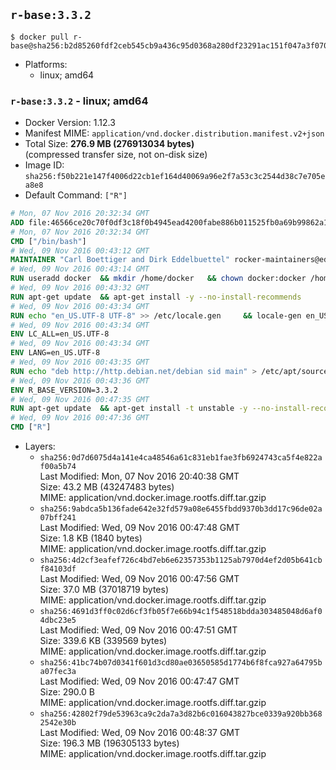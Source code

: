 ## `r-base:3.3.2`

```console
$ docker pull r-base@sha256:b2d85260fdf2ceb545cb9a436c95d0368a280df23291ac151f047a3f070e9e04
```

-	Platforms:
	-	linux; amd64

### `r-base:3.3.2` - linux; amd64

-	Docker Version: 1.12.3
-	Manifest MIME: `application/vnd.docker.distribution.manifest.v2+json`
-	Total Size: **276.9 MB (276913034 bytes)**  
	(compressed transfer size, not on-disk size)
-	Image ID: `sha256:f50b221e147f4006d22cb1ef164d40069a96e2f7a53c3c2544d38c7e705ea8e8`
-	Default Command: `["R"]`

```dockerfile
# Mon, 07 Nov 2016 20:32:34 GMT
ADD file:46566ce20c70f0df3c18f0b4945ead4200fabe886b011525fb0a69b99862a12d in / 
# Mon, 07 Nov 2016 20:32:34 GMT
CMD ["/bin/bash"]
# Wed, 09 Nov 2016 00:43:12 GMT
MAINTAINER "Carl Boettiger and Dirk Eddelbuettel" rocker-maintainers@eddelbuettel.com
# Wed, 09 Nov 2016 00:43:14 GMT
RUN useradd docker 	&& mkdir /home/docker 	&& chown docker:docker /home/docker 	&& addgroup docker staff
# Wed, 09 Nov 2016 00:43:32 GMT
RUN apt-get update 	&& apt-get install -y --no-install-recommends 		ed 		less 		locales 		vim-tiny 		wget 		ca-certificates 		fonts-texgyre 	&& rm -rf /var/lib/apt/lists/*
# Wed, 09 Nov 2016 00:43:34 GMT
RUN echo "en_US.UTF-8 UTF-8" >> /etc/locale.gen 	&& locale-gen en_US.utf8 	&& /usr/sbin/update-locale LANG=en_US.UTF-8
# Wed, 09 Nov 2016 00:43:34 GMT
ENV LC_ALL=en_US.UTF-8
# Wed, 09 Nov 2016 00:43:34 GMT
ENV LANG=en_US.UTF-8
# Wed, 09 Nov 2016 00:43:35 GMT
RUN echo "deb http://http.debian.net/debian sid main" > /etc/apt/sources.list.d/debian-unstable.list 	&& echo 'APT::Default-Release "testing";' > /etc/apt/apt.conf.d/default
# Wed, 09 Nov 2016 00:43:36 GMT
ENV R_BASE_VERSION=3.3.2
# Wed, 09 Nov 2016 00:47:35 GMT
RUN apt-get update 	&& apt-get install -t unstable -y --no-install-recommends 		littler                 r-cran-littler 		r-base=${R_BASE_VERSION}* 		r-base-dev=${R_BASE_VERSION}* 		r-recommended=${R_BASE_VERSION}*         && echo 'options(repos = c(CRAN = "https://cran.rstudio.com/"), download.file.method = "libcurl")' >> /etc/R/Rprofile.site         && echo 'source("/etc/R/Rprofile.site")' >> /etc/littler.r 	&& ln -s /usr/share/doc/littler/examples/install.r /usr/local/bin/install.r 	&& ln -s /usr/share/doc/littler/examples/install2.r /usr/local/bin/install2.r 	&& ln -s /usr/share/doc/littler/examples/installGithub.r /usr/local/bin/installGithub.r 	&& ln -s /usr/share/doc/littler/examples/testInstalled.r /usr/local/bin/testInstalled.r 	&& install.r docopt 	&& rm -rf /tmp/downloaded_packages/ /tmp/*.rds 	&& rm -rf /var/lib/apt/lists/*
# Wed, 09 Nov 2016 00:47:36 GMT
CMD ["R"]
```

-	Layers:
	-	`sha256:0d7d6075d4a141e4ca48546a61c831eb1fae3fb6924743ca5f4e822af00a5b74`  
		Last Modified: Mon, 07 Nov 2016 20:40:38 GMT  
		Size: 43.2 MB (43247483 bytes)  
		MIME: application/vnd.docker.image.rootfs.diff.tar.gzip
	-	`sha256:9abdca5b136fade642e32fd579a08e6455fbdd9370b3dd17c96de02a07bff241`  
		Last Modified: Wed, 09 Nov 2016 00:47:48 GMT  
		Size: 1.8 KB (1840 bytes)  
		MIME: application/vnd.docker.image.rootfs.diff.tar.gzip
	-	`sha256:4d2cf3eafef726c4bd7eb6e62357353b1125ab7970d4ef2d05b641cbf84103df`  
		Last Modified: Wed, 09 Nov 2016 00:47:56 GMT  
		Size: 37.0 MB (37018719 bytes)  
		MIME: application/vnd.docker.image.rootfs.diff.tar.gzip
	-	`sha256:4691d3ff0c02d6cf3fb05f7e66b94c1f548518bdda303485048d6af04dbc23e5`  
		Last Modified: Wed, 09 Nov 2016 00:47:51 GMT  
		Size: 339.6 KB (339569 bytes)  
		MIME: application/vnd.docker.image.rootfs.diff.tar.gzip
	-	`sha256:41bc74b07d0341f601d3cd80ae03650585d1774b6f8fca927a64795ba07fec3a`  
		Last Modified: Wed, 09 Nov 2016 00:47:47 GMT  
		Size: 290.0 B  
		MIME: application/vnd.docker.image.rootfs.diff.tar.gzip
	-	`sha256:42802f79de53963ca9c2da7a3d82b6c016043827bce0339a920bb3682542e30b`  
		Last Modified: Wed, 09 Nov 2016 00:48:37 GMT  
		Size: 196.3 MB (196305133 bytes)  
		MIME: application/vnd.docker.image.rootfs.diff.tar.gzip

